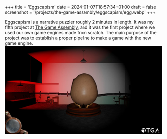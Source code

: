 +++
title = 'Eggscapism'
date = 2024-01-07T18:57:34+01:00
draft = false
screenshot = '/projects/the-game-assembly/eggscapism/egg.webp'
+++

Eggscapism is a narrative puzzler roughly 2 minutes in length. It was my fifth project 
at [The Game Assembly](https://thegameassembly.com), and it was the first project where 
we used our own game engines made from scratch. The main purpose of the project was to
establish a proper pipeline to make a game with the new game engine.
![Screenshot of the main room with a huge egg.](egg.webp)